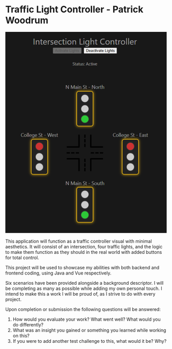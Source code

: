 # Traffic Light Controller - Patrick Woodrum

![Intersection Preview](int_preview.png)

This application will function as a traffic controller visual with minimal aesthetics. It will consist of an intersection, four traffic lights, and the logic to make them function as they should in the real world with added buttons for total control. 

This project will be used to showcase my abilities with both backend and frontend coding, using Java and Vue respectively.

Six scenarios have been provided alongside a background descriptor. I will be completing as many as possible while adding my own personal touch. I intend to make this a work I will be proud of, as I strive to do with every project.

Upon completion or submission the following questions will be answered:

1. How would you evaluate your work? What went well? What would you do differently?
2. What was an insight you gained or something you learned while working on this?
3. If you were to add another test challenge to this, what would it be? Why?
